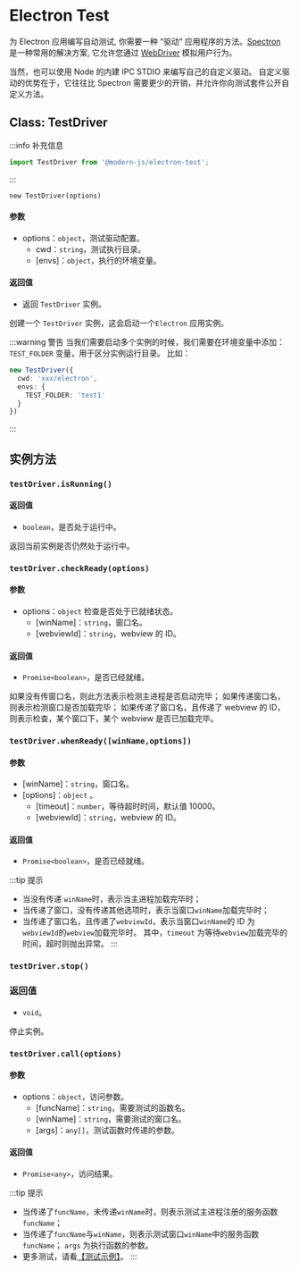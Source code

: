 # Electron Test

为 Electron 应用编写自动测试, 你需要一种 “驱动” 应用程序的方法。[Spectron](https://www.electronjs.org/spectron) 是一种常用的解决方案, 它允许您通过 [WebDriver](https://webdriver.io/) 模拟用户行为。

当然，也可以使用 Node 的内建 IPC STDIO 来编写自己的自定义驱动。
自定义驱动的优势在于，它往往比 Spectron 需要更少的开销，并允许你向测试套件公开自定义方法。

## Class: TestDriver

:::info 补充信息
```typescript
import TestDriver from '@modern-js/electron-test';
```
:::


`new TestDriver(options)`

#### 参数
- options：`object`，测试驱动配置。
  - cwd：`string`，测试执行目录。
  - [envs]：`object`，执行的环境变量。

#### 返回值
- 返回 `TestDriver` 实例。

创建一个 `TestDriver` 实例，这会启动一个`Electron` 应用实例。

:::warning 警告
当我们需要启动多个实例的时候，我们需要在环境变量中添加：`TEST_FOLDER` 变量，用于区分实例运行目录。
比如：
```typescript
new TestDriver({
  cwd: 'xxx/electron',
  envs: {
    TEST_FOLDER: 'test1'
  }
})
```
:::

## 实例方法

### `testDriver.isRunning()`
#### 返回值
- `boolean`，是否处于运行中。

返回当前实例是否仍然处于运行中。

### `testDriver.checkReady(options)`

#### 参数
- options：`object` 检查是否处于已就绪状态。
  - [winName]：`string`，窗口名。
  - [webviewId]：`string`，webview 的 ID。


#### 返回值
- `Promise<boolean>`，是否已经就绪。


如果没有传窗口名，则此方法表示检测主进程是否启动完毕；
如果传递窗口名，则表示检测窗口是否加载完毕；
如果传递了窗口名，且传递了 webview 的 ID，则表示检查，某个窗口下，某个 webview 是否已加载完毕。

### `testDriver.whenReady([winName,options])`

#### 参数
- [winName]：`string`，窗口名。
- [options]：`object` 。
  - [timeout]：`number`，等待超时时间，默认值 10000。
  - [webviewId]：`string`，webview 的 ID。

#### 返回值
- `Promise<boolean>`，是否已经就绪。

:::tip 提示
* 当没有传递 `winName`时，表示当主进程加载完毕时；
* 当传递了窗口，没有传递其他选项时，表示当窗口`winName`加载完毕时；
* 当传递了窗口名，且传递了`webviewId`，表示当窗口`winName`的 ID 为 `webviewId`的`webview`加载完毕时。
其中，`timeout` 为等待`webview`加载完毕的时间，超时则抛出异常。
:::

### `testDriver.stop()`

### 返回值
- `void`。

停止实例。

### `testDriver.call(options)`

#### 参数
- options：`object`，访问参数。
  - [funcName]：`string`，需要测试的函数名。
  - [winName]：`string`，需要测试的窗口名。
  - [args]：`any[]`，测试函数时传递的参数。
#### 返回值
- `Promise<any>`，访问结果。

:::tip 提示
* 当传递了`funcName`，未传递`winName`时，则表示测试主进程注册的服务函数`funcName`；
* 当传递了`funcName`与`winName`，则表示测试窗口`winName`中的服务函数`funcName`；
`args` 为执行函数的参数。
* 更多测试，请看[【测试示例】](/docs/guides/features/electron/test/index)。
:::
